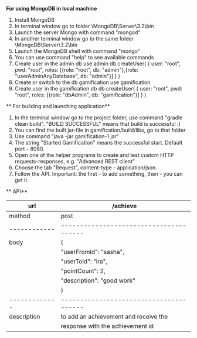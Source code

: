  **For using MongoDB in local machine**
 1. Install MongoDB
 2. In terminal window go to folder \MongoDB\Server\3.2\bin
 3. Launch the server Mongo with command "mongod"
 4. In another terminal window go to the same folder \MongoDB\Server\3.2\bin
 5. Launch the MongoDB shell with command "mongo"
 6. You can use command "help" to see available commands
 7. Create user in the admin db
        use admin
        db.createUser(
        {
            user: "root",
            pwd: "root",
            roles: [{role: "root", db: "admin"},{role: "userAdminAnyDatabase", db: "admin"}]
        }
        )
 8. Create or switch to the db gamification
        use gamification
 9. Create user in the gamification db
        db.createUser(
        {
        user: "root",
        pwd: "root",
        roles: [{role: "dbAdmin", db: "gamification"}]
        }
        )
        
 ** For building and launching application**
 1. In the terminal window go to the project folder,
    use command "gradle clean build". "BUILD SUCCESSFUL" means that
    build is successful :)
 2. You can find the built jar-file in gamification/build/libs,
    go to that folder
 3. Use command "java -jar gamification-1.jar"
 4. The string "Started Gamification" means the successful start. 
    Default port – 8080.
 5. Open one of the helper programs to create and test custom HTTP
    requests-responses, e.g. "Advanced REST client"
 6. Choose the tab "Request", content-type - application/json.
 7. Follow the API. Important: the first - to add something,
    then - you can get it.
    
   ** API**

| url         | /achieve                              |
|-------------|---------------------------------------|
| method      | post                                  |
| ------------|---------------------------------------|
| body        | {                                     |
|             |   "userFromId": "sasha",              |
|             |   "userToId": "ira",                  |
|             |   "pointCount": 2,                    |
|             |   "description": "good work"          |
|             | }                                     |
|-------------|---------------------------------------|
| description | to add an achievement and receive the |
|             | response with the achievement id      |